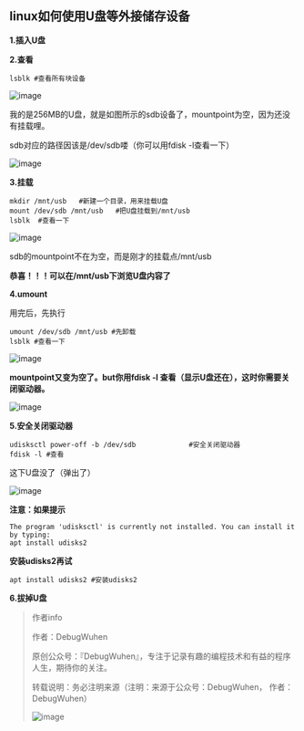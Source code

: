 ## linux如何使用U盘等外接储存设备

**1.插入U盘**

**2.查看**

```
lsblk #查看所有块设备

```

![image](https://user-images.githubusercontent.com/48900845/112807530-998e1e00-90aa-11eb-8b0e-0e651fc77158.png)

我的是256MB的U盘，就是如图所示的sdb设备了，mountpoint为空，因为还没有挂载哩。

sdb对应的路径因该是/dev/sdb喽（你可以用fdisk -l查看一下）

![image](https://user-images.githubusercontent.com/48900845/112807573-a6ab0d00-90aa-11eb-9fdc-02cbb7416da4.png)

**3.挂载**

```
mkdir /mnt/usb   #新建一个目录，用来挂载U盘
mount /dev/sdb /mnt/usb   #把U盘挂载到/mnt/usb
lsblk  #查看一下
```

![image](https://user-images.githubusercontent.com/48900845/112807622-b1fe3880-90aa-11eb-8226-0a118879eaac.png)

sdb的mountpoint不在为空，而是刚才的挂载点/mnt/usb

**恭喜！！！可以在/mnt/usb下浏览U盘内容了**

**4.umount**

用完后，先执行
```
umount /dev/sdb /mnt/usb #先卸载
lsblk #查看一下
```

![image](https://user-images.githubusercontent.com/48900845/112807668-be829100-90aa-11eb-9871-ad9701482d38.png)

**mountpoint又变为空了。but你用fdisk -l 查看（显示U盘还在），这时你需要关闭驱动器。**

![image](https://user-images.githubusercontent.com/48900845/112807710-c9d5bc80-90aa-11eb-9751-0796823896f9.png)


**5.安全关闭驱动器**

```
udisksctl power-off -b /dev/sdb				#安全关闭驱动器
fdisk -l #查看
```

这下U盘没了（弹出了）

![image](https://user-images.githubusercontent.com/48900845/112807759-d823d880-90aa-11eb-9f70-fe4bd9aaeafd.png)

**注意：如果提示**
```
The program 'udisksctl' is currently not installed. You can install it by typing:
apt install udisks2

```
**安装udisks2再试**
```
apt install udisks2 #安装udisks2
```
**6.拔掉U盘**


>作者info
>
>作者：DebugWuhen
>
>原创公众号：『DebugWuhen』，专注于记录有趣的编程技术和有益的程序人生，期待你的关注。
>
>转载说明：务必注明来源（注明：来源于公众号：DebugWuhen， 作者：DebugWuhen）
>
>![image](https://user-images.githubusercontent.com/48900845/112752163-3b0e6480-9004-11eb-899d-66ddef749c2b.png)
